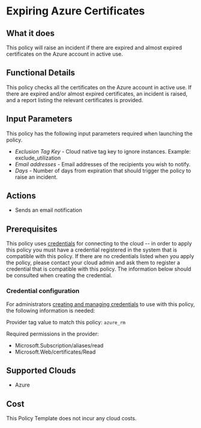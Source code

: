 # Expiring Azure Certificates

## What it does

This policy will raise an incident if there are expired and almost expired certificates on the Azure account in active use.

## Functional Details

This policy checks all the certificates on the Azure account in active use. If there are expired and/or almost expired certificates, an incident is raised, and a report listing the relevant certificates is provided.

## Input Parameters

This policy has the following input parameters required when launching the policy.

- *Exclusion Tag Key* - Cloud native tag key to ignore instances. Example: exclude_utilization
- *Email addresses* - Email addresses of the recipients you wish to notify.
- *Days* - Number of days from expiration that should trigger the policy to raise an incident.

## Actions

- Sends an email notification

## Prerequisites

This policy uses [credentials](https://docs.rightscale.com/policies/users/guides/credential_management.html) for connecting to the cloud -- in order to apply this policy you must have a credential registered in the system that is compatible with this policy. If there are no credentials listed when you apply the policy, please contact your cloud admin and ask them to register a credential that is compatible with this policy. The information below should be consulted when creating the credential.

### Credential configuration

For administrators [creating and managing credentials](https://docs.rightscale.com/policies/users/guides/credential_management.html) to use with this policy, the following information is needed:

Provider tag value to match this policy: `azure_rm`

Required permissions in the provider:

- Microsoft.Subscription/aliases/read
- Microsoft.Web/certificates/Read

## Supported Clouds

- Azure

## Cost

This Policy Template does not incur any cloud costs.
